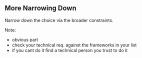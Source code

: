 ##  More Narrowing Down

Narrow down the choice via the broader constraints.

Note:

- obvious part
- check your technical req. against the frameworks in your list
- if you cant do it find a technical person you trust to do it
